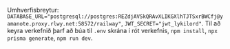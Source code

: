 Umhverfisbreytur: `DATABASE_URL="postgresql://postgres:REZdjAVSkQRAvXLIKGXlhTJTSxrBWCfj@yamanote.proxy.rlwy.net:58572/railway"`, `JWT_SECRET="jwt_lykilord"`. Til að keyra verkefnið þarf að búa til `.env` skrána í rót verkefnis, `npm install`, `npx prisma generate`, `npm run dev`.
